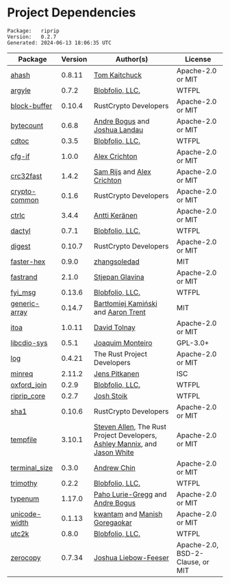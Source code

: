 # Project Dependencies
    Package:   riprip
    Version:   0.2.7
    Generated: 2024-06-13 18:06:35 UTC

| Package | Version | Author(s) | License |
| ---- | ---- | ---- | ---- |
| [ahash](https://github.com/tkaitchuck/ahash) | 0.8.11 | [Tom Kaitchuck](mailto:tom.kaitchuck@gmail.com) | Apache-2.0 or MIT |
| [argyle](https://github.com/Blobfolio/argyle) | 0.7.2 | [Blobfolio, LLC.](mailto:hello@blobfolio.com) | WTFPL |
| [block-buffer](https://github.com/RustCrypto/utils) | 0.10.4 | RustCrypto Developers | Apache-2.0 or MIT |
| [bytecount](https://github.com/llogiq/bytecount) | 0.6.8 | [Andre Bogus](mailto:bogusandre@gmail.de) and [Joshua Landau](mailto:joshua@landau.ws) | Apache-2.0 or MIT |
| [cdtoc](https://github.com/Blobfolio/cdtoc) | 0.3.5 | [Blobfolio, LLC.](mailto:hello@blobfolio.com) | WTFPL |
| [cfg-if](https://github.com/alexcrichton/cfg-if) | 1.0.0 | [Alex Crichton](mailto:alex@alexcrichton.com) | Apache-2.0 or MIT |
| [crc32fast](https://github.com/srijs/rust-crc32fast) | 1.4.2 | [Sam Rijs](mailto:srijs@airpost.net) and [Alex Crichton](mailto:alex@alexcrichton.com) | Apache-2.0 or MIT |
| [crypto-common](https://github.com/RustCrypto/traits) | 0.1.6 | RustCrypto Developers | Apache-2.0 or MIT |
| [ctrlc](https://github.com/Detegr/rust-ctrlc.git) | 3.4.4 | [Antti Keränen](mailto:detegr@gmail.com) | Apache-2.0 or MIT |
| [dactyl](https://github.com/Blobfolio/dactyl) | 0.7.1 | [Blobfolio, LLC.](mailto:hello@blobfolio.com) | WTFPL |
| [digest](https://github.com/RustCrypto/traits) | 0.10.7 | RustCrypto Developers | Apache-2.0 or MIT |
| [faster-hex](https://github.com/NervosFoundation/faster-hex) | 0.9.0 | [zhangsoledad](mailto:787953403@qq.com) | MIT |
| [fastrand](https://github.com/smol-rs/fastrand) | 2.1.0 | [Stjepan Glavina](mailto:stjepang@gmail.com) | Apache-2.0 or MIT |
| [fyi_msg](https://github.com/Blobfolio/fyi) | 0.13.6 | [Blobfolio, LLC.](mailto:hello@blobfolio.com) | WTFPL |
| [generic-array](https://github.com/fizyk20/generic-array.git) | 0.14.7 | [Bartłomiej Kamiński](mailto:fizyk20@gmail.com) and [Aaron Trent](mailto:novacrazy@gmail.com) | MIT |
| [itoa](https://github.com/dtolnay/itoa) | 1.0.11 | [David Tolnay](mailto:dtolnay@gmail.com) | Apache-2.0 or MIT |
| [libcdio-sys](https://github.com/MonterraByte/libcdio-sys) | 0.5.1 | [Joaquim Monteiro](mailto:joaquim.monteiro@protonmail.com) | GPL-3.0+ |
| [log](https://github.com/rust-lang/log) | 0.4.21 | The Rust Project Developers | Apache-2.0 or MIT |
| [minreq](https://github.com/neonmoe/minreq) | 2.11.2 | [Jens Pitkanen](mailto:jens@neon.moe) | ISC |
| [oxford_join](https://github.com/Blobfolio/oxford_join) | 0.2.9 | [Blobfolio, LLC.](mailto:hello@blobfolio.com) | WTFPL |
| [riprip_core](https://github.com/Blobfolio/riprip) | 0.2.7 | [Josh Stoik](mailto:josh@blobfolio.com) | WTFPL |
| [sha1](https://github.com/RustCrypto/hashes) | 0.10.6 | RustCrypto Developers | Apache-2.0 or MIT |
| [tempfile](https://github.com/Stebalien/tempfile) | 3.10.1 | [Steven Allen](mailto:steven@stebalien.com), The Rust Project Developers, [Ashley Mannix](mailto:ashleymannix@live.com.au), and [Jason White](mailto:me@jasonwhite.io) | Apache-2.0 or MIT |
| [terminal_size](https://github.com/eminence/terminal-size) | 0.3.0 | [Andrew Chin](mailto:achin@eminence32.net) | Apache-2.0 or MIT |
| [trimothy](https://github.com/Blobfolio/trimothy) | 0.2.2 | [Blobfolio, LLC.](mailto:hello@blobfolio.com) | WTFPL |
| [typenum](https://github.com/paholg/typenum) | 1.17.0 | [Paho Lurie-Gregg](mailto:paho@paholg.com) and [Andre Bogus](mailto:bogusandre@gmail.com) | Apache-2.0 or MIT |
| [unicode-width](https://github.com/unicode-rs/unicode-width) | 0.1.13 | [kwantam](mailto:kwantam@gmail.com) and [Manish Goregaokar](mailto:manishsmail@gmail.com) | Apache-2.0 or MIT |
| [utc2k](https://github.com/Blobfolio/utc2k) | 0.8.0 | [Blobfolio, LLC.](mailto:hello@blobfolio.com) | WTFPL |
| [zerocopy](https://github.com/google/zerocopy) | 0.7.34 | [Joshua Liebow-Feeser](mailto:joshlf@google.com) | Apache-2.0, BSD-2-Clause, or MIT |
